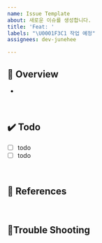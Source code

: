 ```yaml
---
name: Issue Template
about: 새로운 이슈를 생성합니다.
title: 'Feat: '
labels: "\U0001F3C1 작업 예정"
assignees: dev-junehee

---
```


##  📌 Overview
- 

<br />

## ✔️ Todo
- [ ] todo
- [ ] todo

<br />

## 🔗 References
<!-- 없을시 삭제 -->

<br />

## 🧯Trouble Shooting
<!-- 없을시 삭제 -->
